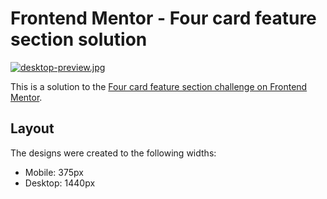 # Frontend Mentor - Four card feature section solution

[![desktop-preview.jpg](https://i.postimg.cc/MGkdcCsL/desktop-preview.jpg)](https://postimg.cc/zyjn6cYw)

This is a solution to the [Four card feature section challenge on Frontend Mentor](https://www.frontendmentor.io/challenges/four-card-feature-section-weK1eFYK).

## Layout

The designs were created to the following widths:

- Mobile: 375px
- Desktop: 1440px